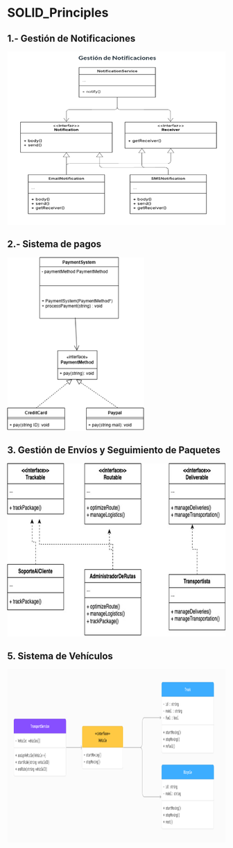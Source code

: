 # SOLID_Principles

## 1.- Gestión de Notificaciones

<img src="./1.png" alt="UML Diagram 1" width=750 height=400>

## 2.- Sistema de pagos

<img src="./SistemaDePagos.drawio.png" alt="UML Diagram 2" height=400>

## 3. Gestión de Envíos y Seguimiento de Paquetes

<img src="./3.jpg" alt="UML Diagram 3" width=750 height=400>


## 5. Sistema de Vehículos

<img src="./5_TransportService.PNG" alt="UML Diagram 5" width=750 height=400>
